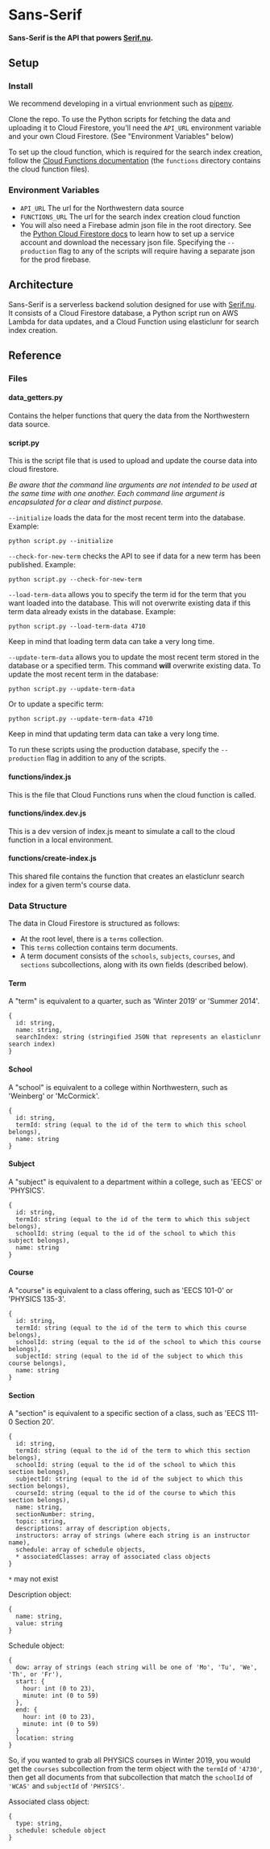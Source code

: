 # Sans-Serif
#### Sans-Serif is the API that powers [Serif.nu](https://serif.nu).

## Setup

### Install

We recommend developing in a virtual envrionment such as [pipenv](https://pipenv.readthedocs.io/en/latest/).

Clone the repo. To use the Python scripts for fetching the data and uploading it to Cloud Firestore, you'll need the `API_URL` environment variable and your own Cloud Firestore. (See "Environment Variables" below)

To set up the cloud function, which is required for the search index creation, follow the [Cloud Functions documentation](https://firebase.google.com/docs/functions/) (the `functions` directory contains the cloud function files).

### Environment Variables

* `API_URL` The url for the Northwestern data source
* `FUNCTIONS_URL` The url for the search index creation cloud function
* You will also need a Firebase admin json file in the root directory. See the [Python Cloud Firestore docs](https://firebase.google.com/docs/firestore/quickstart) to learn how to set up a service account and download the necessary json file. Specifying the `--production` flag to any of the scripts will require having a separate json for the prod firebase.

## Architecture

Sans-Serif is a serverless backend solution designed for use with [Serif.nu](https://serif.nu). It consists of a Cloud Firestore database, a Python script run on AWS Lambda for data updates, and a Cloud Function using elasticlunr for search index creation.

## Reference

### Files

#### data_getters.py

Contains the helper functions that query the data from the Northwestern data source.

#### script.py

This is the script file that is used to upload and update the course data into cloud firestore.

*Be aware that the command line arguments are not intended to be used at the same time with one another. Each command line argument is encapsulated for a clear and distinct purpose.*

`--initialize` loads the data for the most recent term into the database. Example:

```
python script.py --initialize
```

`--check-for-new-term` checks the API to see if data for a new term has been published. Example:

```
python script.py --check-for-new-term
```

`--load-term-data` allows you to specify the term id for the term that you want loaded into the database. This will not overwrite existing data if this term data already exists in the database. Example:

```
python script.py --load-term-data 4710
```

Keep in mind that loading term data can take a very long time.

`--update-term-data` allows you to update the most recent term stored in the database or a specified term. This command **will** overwrite existing data. To update the most recent term in the database:

```
python script.py --update-term-data
```

Or to update a specific term:

```
python script.py --update-term-data 4710
```

Keep in mind that updating term data can take a very long time.

To run these scripts using the production database, specify the `--production` flag in addition to any of the scripts.

#### functions/index.js

This is the file that Cloud Functions runs when the cloud function is called.

#### functions/index.dev.js

This is a dev version of index.js meant to simulate a call to the cloud function in a local environment.

#### functions/create-index.js

This shared file contains the function that creates an elasticlunr search index for a given term's course data.

### Data Structure

The data in Cloud Firestore is structured as follows:

- At the root level, there is a `terms` collection.
- This `terms` collection contains term documents.
- A term document consists of the `schools`, `subjects`, `courses`, and `sections` subcollections, along with its own fields (described below).

#### Term

A "term" is equivalent to a quarter, such as 'Winter 2019' or 'Summer 2014'.

```
{
  id: string,
  name: string,
  searchIndex: string (stringified JSON that represents an elasticlunr search index)
}
```

#### School

A "school" is equivalent to a college within Northwestern, such as 'Weinberg' or 'McCormick'.

```
{
  id: string,
  termId: string (equal to the id of the term to which this school belongs),
  name: string
}
```

#### Subject

A "subject" is equivalent to a department within a college, such as 'EECS' or 'PHYSICS'.

```
{
  id: string,
  termId: string (equal to the id of the term to which this subject belongs),
  schoolId: string (equal to the id of the school to which this subject belongs),
  name: string
}
```

#### Course

A "course" is equivalent to a class offering, such as 'EECS 101-0' or 'PHYSICS 135-3'.

```
{
  id: string,
  termId: string (equal to the id of the term to which this course belongs),
  schoolId: string (equal to the id of the school to which this course belongs),
  subjectId: string (equal to the id of the subject to which this course belongs),
  name: string
}
```

#### Section

A "section" is equivalent to a specific section of a class, such as 'EECS 111-0 Section 20'.

```
{
  id: string,
  termId: string (equal to the id of the term to which this section belongs),
  schoolId: string (equal to the id of the school to which this section belongs),
  subjectId: string (equal to the id of the subject to which this section belongs),
  courseId: string (equal to the id of the course to which this section belongs),
  name: string,
  sectionNumber: string,
  topic: string,
  descriptions: array of description objects,
  instructors: array of strings (where each string is an instructor name),
  schedule: array of schedule objects,
  * associatedClasses: array of associated class objects
}
```
`*` may not exist

Description object:

```
{
  name: string,
  value: string
}
```

Schedule object:

```
{
  dow: array of strings (each string will be one of 'Mo', 'Tu', 'We', 'Th', or 'Fr'),
  start: {
    hour: int (0 to 23),
    minute: int (0 to 59)
  },
  end: {
    hour: int (0 to 23),
    minute: int (0 to 59)
  }
  location: string
}
```

So, if you wanted to grab all PHYSICS courses in Winter 2019, you would get the `courses` subcollection from the term object with the `termId` of `'4730'`, then get all documents from that subcollection that match the `schoolId` of `'WCAS'` and `subjectId` of `'PHYSICS'`.

Associated class object:

```
{
  type: string,
  schedule: schedule object
}
```
